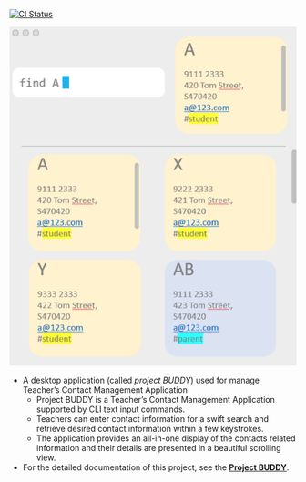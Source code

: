 [![CI Status](https://github.com/AY2122S2-TIC4002-F18-3/tp2/workflows/Java%20CI/badge.svg)](https://github.com/AY2122S2-TIC4002-F18-3/tp2/actions)

![Ui](docs/images/Ui.png)

* A desktop application (called _project BUDDY_) used for manage Teacher’s Contact Management Application
  * Project BUDDY is a Teacher’s Contact Management Application supported by CLI text input commands.
  * Teachers can enter contact information for a swift search and retrieve desired contact information within a few keystrokes.
  * The application provides an all-in-one display of the contacts related information and their details are presented in a beautiful scrolling view.
* For the detailed documentation of this project, see the **[Project BUDDY](https://ay2122s2-tic4002-f18-3.github.io/tp2/)**.
